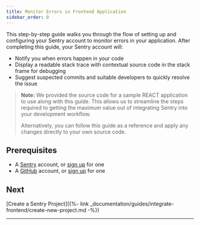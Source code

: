 ```yaml
---
title: Monitor Errors in Frontend Application
sidebar_order: 0
---
```


This step-by-step guide walks you through the flow of setting up and configuring your Sentry account to monitor errors in your application.  After completing this guide, your Sentry account will: 
- Notify you when errors happen in your code
- Display a readable stack trace with contextual source code in the stack frame for debugging
- Suggest suspected commits and suitable developers to quickly resolve the issue

> **Note:**  We provided the source code for a sample REACT application to use along with this guide. This allows us to streamline the steps required to getting the maximum value out of integrating Sentry into your development workflow.
>
> Alternatively, you can follow this guide as a reference and apply any changes directly to your own source code. 



## Prerequisites
- A [Sentry](https://sentry.io) account, or [sign up](https://sentry.io/signup/) for one
- A [GitHub](https://github.com/) account, or [sign up](https://github.com/join) for one


## Next
[Create a Sentry Project]({%- link _documentation/guides/integrate-frontend/create-new-project.md -%})

***

<!-- ![Guide Flow]({% asset guides/integrate-frontend/configure-launch-react-demo.gif @path %}) -->
